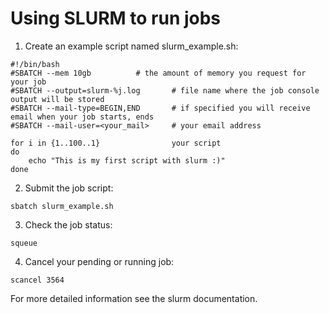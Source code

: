 # Using SLURM to run jobs

1. Create an example script named slurm_example.sh:

```
#!/bin/bash  				
#SBATCH --mem 10gb			# the amount of memory you request for your job
#SBATCH --output=slurm-%j.log		# file name where the job console output will be stored
#SBATCH --mail-type=BEGIN,END		# if specified you will receive email when your job starts, ends	
#SBATCH --mail-user=<your_mail>		# your email address

for i in {1..100..1}				your script
do
    echo "This is my first script with slurm :)"
done

```

2. Submit the job script:

```
sbatch slurm_example.sh
```

3. Check the job status:

```
squeue 
```

4. Cancel your pending or running job:

```
scancel 3564
```


For more detailed information see the slurm documentation.
